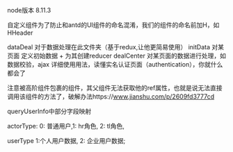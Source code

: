 

node版本 8.11.3

自定义组件为了防止和antd的UI组件的命名混淆，我们的组件的命名前加H，如HHeader

dataDeal 对于数据处理在此文件夹（基于redux,让他更简易使用）
    initData 对某页面 定义初始数据 + 为其创建reducer
    dealCenter 对某页面的数据进行处理，如数据校验，ajax
详细使用用法，读懂实名认证页面（authentication），你就什么都会了

注意被高阶组件包裹的组件，其父组件无法获取他的ref属性，也就是说无法直接调用该组件的方法了，破解办法https://www.jianshu.com/p/2609fd3777cd


queryUserInfo中部分字段映射

actorType: 0: 普通用户,1: hr角色, 2: tl角色,

userType   1:个人用户数据, 2: 企业用户数据;